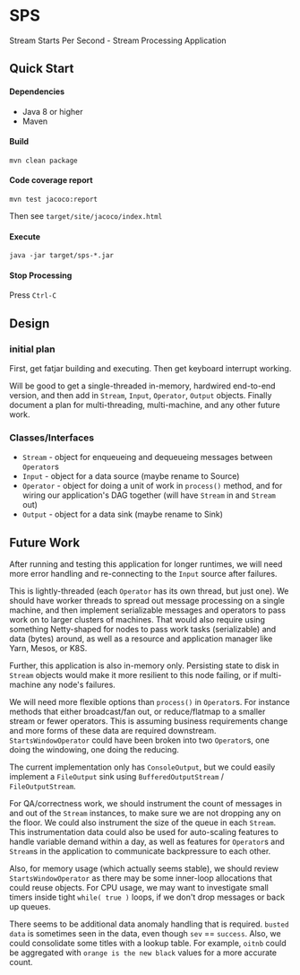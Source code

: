 # SPS
Stream Starts Per Second - Stream Processing Application

## Quick Start

#### Dependencies

 * Java 8 or higher
 * Maven

#### Build

    mvn clean package

#### Code coverage report

    mvn test jacoco:report

Then see `target/site/jacoco/index.html`

#### Execute

    java -jar target/sps-*.jar

#### Stop Processing

Press `Ctrl-C`

## Design

### initial plan

First, get fatjar building and executing.  Then get keyboard interrupt working.

Will be good to get a single-threaded in-memory, hardwired end-to-end version,
and then add in `Stream`, `Input`, `Operator`, `Output` objects.  Finally document
a plan for multi-threading, multi-machine, and any other future work.

### Classes/Interfaces
 * `Stream` - object for enqueueing and dequeueing messages between `Operator`s
 * `Input` - object for a data source (maybe rename to Source)
 * `Operator` - object for doing a unit of work in `process()` method, and for 
   wiring our application's DAG together (will have `Stream` in and `Stream` out)
 * `Output` - object for a data sink (maybe rename to Sink)

## Future Work

After running and testing this application for longer runtimes, we will need more
error handling and re-connecting to the `Input` source after failures.

This is lightly-threaded (each `Operator` has its own thread, but just one).
We should have worker threads to spread out message processing
on a single machine, and then implement serializable messages and operators to
pass work on to larger clusters of machines.  That would also require using something
Netty-shaped for nodes to pass work tasks (serializable) and data (bytes) around, 
as well as a resource and application manager like Yarn, Mesos, or K8S.

Further, this application is also in-memory only.  Persisting state to disk in 
`Stream` objects would make it more resilient to this node failing,
or if multi-machine any node's failures.

We will need more flexible options than `process()` in `Operator`s.  For instance
methods that either broadcast/fan out, or reduce/flatmap to a smaller stream or
fewer operators.  This is assuming business requirements change and more forms of
these data are required downstream.  `StartsWindowOperator` could have been broken
into two `Operator`s, one doing the windowing, one doing the reducing.

The current implementation only has `ConsoleOutput`, but we could easily implement
a `FileOutput` sink using `BufferedOutputStream` / `FileOutputStream`.

For QA/correctness work, we should instrument the count of messages in and out of the `Stream`
instances, to make sure we are not dropping any on the floor.  We could also instrument
the size of the queue in each `Stream`.  This instrumentation
data could also be used for auto-scaling features to handle variable demand within
a day, as well as features for `Operator`s and `Stream`s in the application to 
communicate backpressure to each other.

Also, for memory usage (which actually seems stable), we should review `StartsWindowOperator`
as there may be some inner-loop allocations that could reuse objects.  For CPU usage,
we may want to investigate small timers inside tight `while( true )` loops, if we
don't drop messages or back up queues.

There seems to be additional data anomaly handling that is required.  `busted data`
is sometimes seen in the data, even though `sev` == `success`.  Also, we could
consolidate some titles with a lookup table.  For example, `oitnb` could be aggregated
with `orange is the new black` values for a more accurate count.
